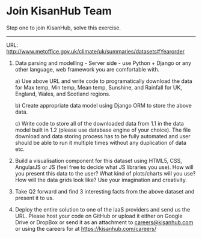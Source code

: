 # Join KisanHub Team

Step one to join KisanHub, solve this exercise.

---

URL: http://www.metoffice.gov.uk/climate/uk/summaries/datasets#Yearorder

1. Data parsing and modelling - Server side - use Python + Django or any other language, web framework you are comfortable with.

	a) Use above URL and write code to programatically download the data for Max temp, Min temp, Mean temp, Sunshine, and Rainfall for UK, England, Wales, and Scotland regions. 
	
	b) Create appropriate data model using Django ORM to store the above data.
	
	c) Write code to store all of the downloaded data from 1.1 in the data model built in 1.2 (please use database engine of your choice). The file download and data storing process has to be fully automated and user should be able to run it multiple times without any duplication of data etc. 

2. Build a visualisation component for this dataset using HTML5, CSS, AngularJS or JS (feel free to decide what JS libraries you use). How will you present this data to the user? What kind of plots/charts will you use? How will the data grids look like? Use your imagination and creativity.
3. Take Q2 forward and find 3 interesting facts from the above dataset and present it to us.   
4. Deploy the entire solution to one of the IaaS providers and send us the URL. Please host your code on GitHub or upload it either on Google Drive or DropBox or send it as an attachment to careers@kisanhub.com or using the careers for at https://kisanhub.com/careers/
